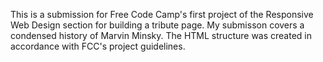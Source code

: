This is a submission for Free Code Camp's first project of the Responsive Web Design section for building a tribute page. My submisson covers a condensed history of Marvin Minsky. The HTML structure was created in accordance with FCC's project guidelines.  